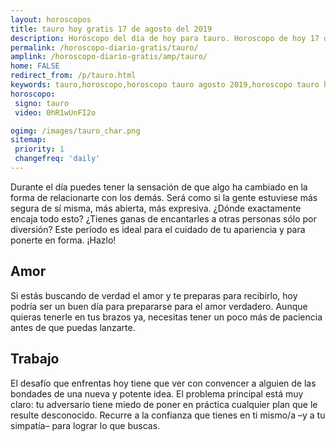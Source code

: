 ```yaml
---
layout: horoscopos
title: tauro hoy gratis 17 de agosto del 2019 
description: Horóscopo del dia de hoy para tauro. Horoscopo de hoy 17 de agosto del 2019. Las predicciones de amor, trabajo, vida personal gratis.
permalink: /horoscopo-diario-gratis/tauro/
amplink: /horoscopo-diario-gratis/amp/tauro/
home: FALSE
redirect_from: /p/tauro.html
keywords: tauro,horoscopo,horoscopo tauro agosto 2019,horoscopo tauro hoy,tarot tauro agosto 2019,horoscopo tauro,tarot tauro hoy,horoscopo de hoy,horoscopo diario,tarot del amor,horoscopo de hoy tauro,horoscopo diario del tarot, Horoscopo de hoy tauro 17 de agosto del 2019,horóscopo del día,signos zodiacales 2019, el horoscopo de hoy
horoscopo:
 signo: tauro
 video: 0hR1wUnFI2o

ogimg: /images/tauro_char.png
sitemap:
 priority: 1
 changefreq: 'daily'
---
```



Durante el día puedes tener la sensación de que algo ha cambiado en la forma de relacionarte con los demás. Será como si la gente estuviese más segura de sí misma, más abierta, más expresiva. ¿Dónde exactamente encaja todo esto? ¿Tienes ganas de encantarles a otras personas sólo por diversión? Este período es ideal para el cuidado de tu apariencia y para ponerte en forma. ¡Hazlo!

## Amor

Si estás buscando de verdad el amor y te preparas para recibirlo, hoy podría ser un buen día para prepararse para el amor verdadero. Aunque quieras tenerle en tus brazos ya, necesitas tener un poco más de paciencia antes de que puedas lanzarte.

## Trabajo

El desafío que enfrentas hoy tiene que ver con convencer a alguien de las bondades de una nueva y potente idea. El problema principal está muy claro: tu adversario tiene miedo de poner en práctica cualquier plan que le resulte desconocido. Recurre a la confianza que tienes en ti mismo/a –y a tu simpatía– para lograr lo que buscas.